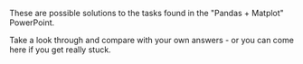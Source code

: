 These are possible solutions to the tasks found in the "Pandas + Matplot" PowerPoint.

Take a look through and compare with your own answers - or you can come here if you get really stuck.

